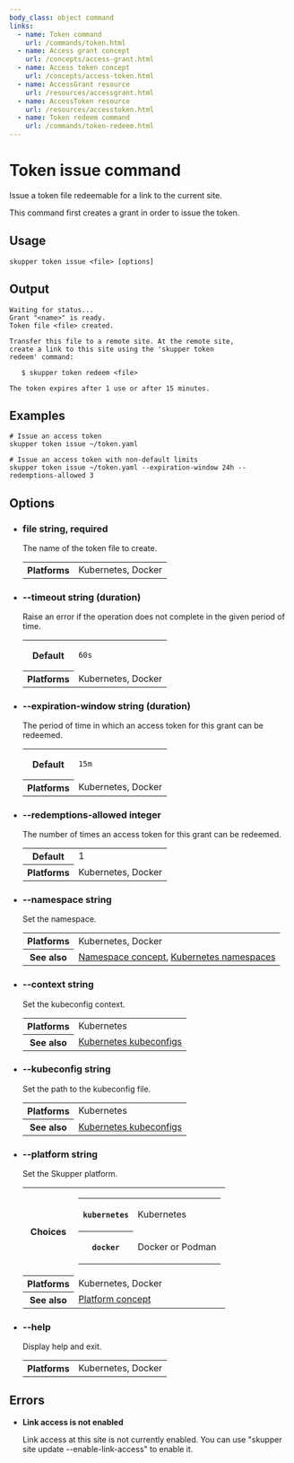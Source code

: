 ```yaml
---
body_class: object command
links:
  - name: Token command
    url: /commands/token.html
  - name: Access grant concept
    url: /concepts/access-grant.html
  - name: Access token concept
    url: /concepts/access-token.html
  - name: AccessGrant resource
    url: /resources/accessgrant.html
  - name: AccessToken resource
    url: /resources/accesstoken.html
  - name: Token redeem command
    url: /commands/token-redeem.html
---
```


# Token issue command

<section>

Issue a token file redeemable for a link to the current site.

This command first creates a grant in order to issue the
token.

</section>

<section>

## Usage

~~~ shell
skupper token issue <file> [options]
~~~

</section>

<section>

## Output

~~~ console
Waiting for status...
Grant "<name>" is ready.
Token file <file> created.

Transfer this file to a remote site. At the remote site,
create a link to this site using the 'skupper token
redeem' command:

   $ skupper token redeem <file>

The token expires after 1 use or after 15 minutes.
~~~

</section>

<section>

## Examples

~~~
# Issue an access token
skupper token issue ~/token.yaml

# Issue an access token with non-default limits
skupper token issue ~/token.yaml --expiration-window 24h --redemptions-allowed 3
~~~

</section>

<section>

## Options

- <h3 id="file">file <span class="attribute-info">string, required</span></h3>

  The name of the token file to create.

  <table class="fields"><tr><th>Platforms</th><td>Kubernetes, Docker</td></table>

- <h3 id="timeout">--timeout <span class="attribute-info">string (duration)</span></h3>

  Raise an error if the operation does not complete in the given
  period of time.

  <table class="fields"><tr><th>Default</th><td><p><code>60s</code></p>
  </td><tr><th>Platforms</th><td>Kubernetes, Docker</td></table>

- <h3 id="expiration-window">--expiration-window <span class="attribute-info">string (duration)</span></h3>

  The period of time in which an access token for this
  grant can be redeemed.

  <table class="fields"><tr><th>Default</th><td><p><code>15m</code></p>
  </td><tr><th>Platforms</th><td>Kubernetes, Docker</td></table>

- <h3 id="redemptions-allowed">--redemptions-allowed <span class="attribute-info">integer</span></h3>

  The number of times an access token for this grant can
  be redeemed.

  <table class="fields"><tr><th>Default</th><td>1</td><tr><th>Platforms</th><td>Kubernetes, Docker</td></table>

- <h3 id="namespace">--namespace <span class="attribute-info">string</span></h3>

  Set the namespace.

  <table class="fields"><tr><th>Platforms</th><td>Kubernetes, Docker</td><tr><th>See also</th><td><a href="/concepts/namespace.html">Namespace concept</a>, <a href="https://kubernetes.io/docs/concepts/overview/working-with-objects/namespaces/">Kubernetes namespaces</a></td></table>

- <h3 id="context">--context <span class="attribute-info">string</span></h3>

  Set the kubeconfig context.

  <table class="fields"><tr><th>Platforms</th><td>Kubernetes</td><tr><th>See also</th><td><a href="https://kubernetes.io/docs/concepts/configuration/organize-cluster-access-kubeconfig/">Kubernetes kubeconfigs</a></td></table>

- <h3 id="kubeconfig">--kubeconfig <span class="attribute-info">string</span></h3>

  Set the path to the kubeconfig file.

  <table class="fields"><tr><th>Platforms</th><td>Kubernetes</td><tr><th>See also</th><td><a href="https://kubernetes.io/docs/concepts/configuration/organize-cluster-access-kubeconfig/">Kubernetes kubeconfigs</a></td></table>

- <h3 id="platform">--platform <span class="attribute-info">string</span></h3>

  Set the Skupper platform.

  <table class="fields"><tr><th>Choices</th><td><table class="choices"><tr><th><code>kubernetes</code></th><td><p>Kubernetes</p>
  </td></tr><tr><th><code>docker</code></th><td><p>Docker or Podman</p>
  </td></tr></table></td><tr><th>Platforms</th><td>Kubernetes, Docker</td><tr><th>See also</th><td><a href="/concepts/platform.html">Platform concept</a></td></table>

- <h3 id="help">--help <span class="attribute-info"></span></h3>

  Display help and exit.

  <table class="fields"><tr><th>Platforms</th><td>Kubernetes, Docker</td></table>

</section>

<section>

## Errors

- **Link access is not enabled**

  Link access at this site is not currently enabled.  You
  can use "skupper site update --enable-link-access" to
  enable it.

</section>
